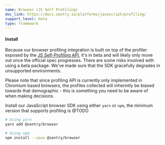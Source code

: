 ```yaml
---
name: Browser (JS Self Profiling)
doc_link: https://docs.sentry.io/platforms/javascript/profiling/
support_level: beta
type: framework
---
```


#### Install

Because our browser profiling integration is built on top of the profiler exposed by the [JS Self-Profiling API](https://wicg.github.io/js-self-profiling/), it's in beta and will likely only move out once the official spec progresses. There are some risks involved with using a beta package. We've made sure that the SDK gracefully degrades in unsupported environments.

Please note that since profiling API is currently only implemented in Chromium based browsers, the profiles collected will inherintly be biased towards that demographic - this is something you need to be aware of when making decisions.

Install our JavaScript browser SDK using either `yarn` or `npm`, the minimum version that supports profiling is @TODO

```bash
# Using yarn
yarn add @sentry/browser

# Using npm
npm install --save @sentry/browser
```
